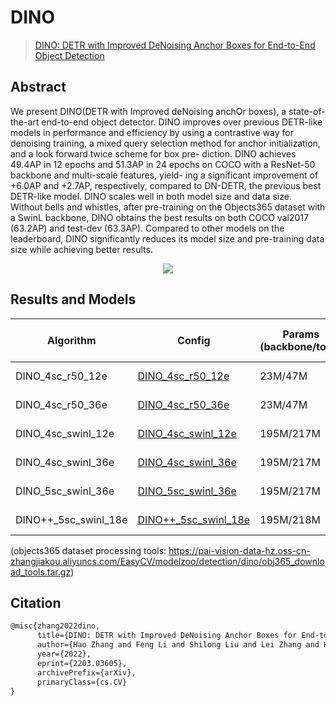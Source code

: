 # DINO

> [DINO: DETR with Improved DeNoising Anchor Boxes for End-to-End Object Detection](https://arxiv.org/abs/2203.03605)

<!-- [ALGORITHM] -->

## Abstract

We present DINO(DETR with Improved deNoising anchOr boxes), a state-of-the-art end-to-end object detector. DINO improves over previous DETR-like models in performance and efficiency by using a contrastive way for denoising training, a mixed query selection method for anchor initialization, and a look forward twice scheme for box pre- diction. DINO achieves 49.4AP in 12 epochs and 51.3AP in 24 epochs on COCO with a ResNet-50 backbone and multi-scale features, yield- ing a significant improvement of +6.0AP and +2.7AP, respectively, compared to DN-DETR, the previous best DETR-like model. DINO scales well in both model size and data size. Without bells and whistles, after pre-training on the Objects365 dataset with a SwinL backbone, DINO obtains the best results on both COCO val2017 (63.2AP) and test-dev (63.3AP). Compared to other models on the leaderboard, DINO significantly reduces its model size and pre-training data size while achieving better results.

<div align=center>
<img src="https://pai-vision-data-hz.oss-cn-zhangjiakou.aliyuncs.com/EasyCV/algo_images/detection/DINO.png"/>
</div>

## Results and Models

| Algorithm  | Config                                                       | Params<br/>(backbone/total)                            | inference time(V100)<br/>(ms/img)                      | bbox_mAP<sup>val<br/><sub>0.5:0.95</sub> | AP<sup>val<br/><sub>50</sub> | Download                                                     |
| ---------- | ------------------------------------------------------------ | ------------------------ | --------------- | ------------------------------------------------------------ | ------------------------------------------------------------ | ------------------------------------------------------------ |
| DINO_4sc_r50_12e    | [DINO_4sc_r50_12e](https://github.com/alibaba/EasyCV/tree/master/configs/detection/dino/dino_4sc_r50_12e_coco.py) | 23M/47M | 184ms |     48.71               |     66.27      | [model](https://pai-vision-data-hz.oss-cn-zhangjiakou.aliyuncs.com/EasyCV/modelzoo/detection/dino/dino_4sc_r50_12e/epoch_12.pth) - [log](https://pai-vision-data-hz.oss-cn-zhangjiakou.aliyuncs.com/EasyCV/modelzoo/detection/dino/dino_4sc_r50_12e/20220815_141403.log.json) |
| DINO_4sc_r50_36e    | [DINO_4sc_r50_36e](https://github.com/alibaba/EasyCV/tree/master/configs/detection/dino/dino_4sc_r50_36e_coco.py) | 23M/47M | 184ms |        50.69            |     68.60      | [model](https://pai-vision-data-hz.oss-cn-zhangjiakou.aliyuncs.com/EasyCV/modelzoo/detection/dino/dino_4sc_r50_36e/epoch_29.pth) - [log](https://pai-vision-data-hz.oss-cn-zhangjiakou.aliyuncs.com/EasyCV/modelzoo/detection/dino/dino_4sc_r50_36e/20220817_101549.log.json) |
| DINO_4sc_swinl_12e    | [DINO_4sc_swinl_12e](https://github.com/alibaba/EasyCV/tree/master/configs/detection/dino/dino_4sc_swinl_12e_coco.py) | 195M/217M | 155ms |        56.86            |     75.61      | [model](https://pai-vision-data-hz.oss-cn-zhangjiakou.aliyuncs.com/EasyCV/modelzoo/detection/dino/dino_4sc_swinl_12e/epoch_12.pth) - [log](https://pai-vision-data-hz.oss-cn-zhangjiakou.aliyuncs.com/EasyCV/modelzoo/detection/dino/dino_4sc_swinl_12e/20220815_211633.log.json) |
| DINO_4sc_swinl_36e    | [DINO_4sc_swinl_36e](https://github.com/alibaba/EasyCV/tree/master/configs/detection/dino/dino_4sc_swinl_36e_coco.py) | 195M/217M | 155ms |          58.04          |     76.76      | [model](https://pai-vision-data-hz.oss-cn-zhangjiakou.aliyuncs.com/EasyCV/modelzoo/detection/dino/dino_4sc_swinl_36e/epoch_34.pth) - [log](https://pai-vision-data-hz.oss-cn-zhangjiakou.aliyuncs.com/EasyCV/modelzoo/detection/dino/dino_4sc_swinl_36e/20220817_101416.log.json) |
| DINO_5sc_swinl_36e    | [DINO_5sc_swinl_36e](https://github.com/alibaba/EasyCV/tree/master/configs/detection/dino/dino_5sc_swinl_36e_coco.py) | 195M/217M | 235ms |           58.47         |     77.10      | [model](https://pai-vision-data-hz.oss-cn-zhangjiakou.aliyuncs.com/EasyCV/modelzoo/detection/dino/dino_5sc_swinl_36e/epoch_35.pth) - [log](https://pai-vision-data-hz.oss-cn-zhangjiakou.aliyuncs.com/EasyCV/modelzoo/detection/dino/dino_5sc_swinl_36e/20220820_215711.log.json) |
| DINO++_5sc_swinl_18e    | [DINO++_5sc_swinl_18e](https://github.com/alibaba/EasyCV/tree/master/configs/detection/dino/dino_5sc_swinl_center_iou_18e_obj2coco.py) | 195M/218M | 325ms |           63.39         |     80.25      | [model](https://pai-vision-data-hz.oss-cn-zhangjiakou.aliyuncs.com/EasyCV/modelzoo/detection/dino/dino_5sc_swinl_obj2coco/epoch_13.pth) - [log](https://pai-vision-data-hz.oss-cn-zhangjiakou.aliyuncs.com/EasyCV/modelzoo/detection/dino/dino_5sc_swinl_obj2coco/20221107_095659.log.json) |
(objects365 dataset processing tools: https://pai-vision-data-hz.oss-cn-zhangjiakou.aliyuncs.com/EasyCV/modelzoo/detection/dino/obj365_download_tools.tar.gz)
## Citation

```latex
@misc{zhang2022dino,
      title={DINO: DETR with Improved DeNoising Anchor Boxes for End-to-End Object Detection},
      author={Hao Zhang and Feng Li and Shilong Liu and Lei Zhang and Hang Su and Jun Zhu and Lionel M. Ni and Heung-Yeung Shum},
      year={2022},
      eprint={2203.03605},
      archivePrefix={arXiv},
      primaryClass={cs.CV}
}
```
